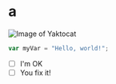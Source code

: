 # a

![Image of Yaktocat](https://octodex.github.com/images/yaktocat.png)

``` javascript
var myVar = "Hello, world!";
```

- [ ] I'm OK
- [ ] You fix it!
